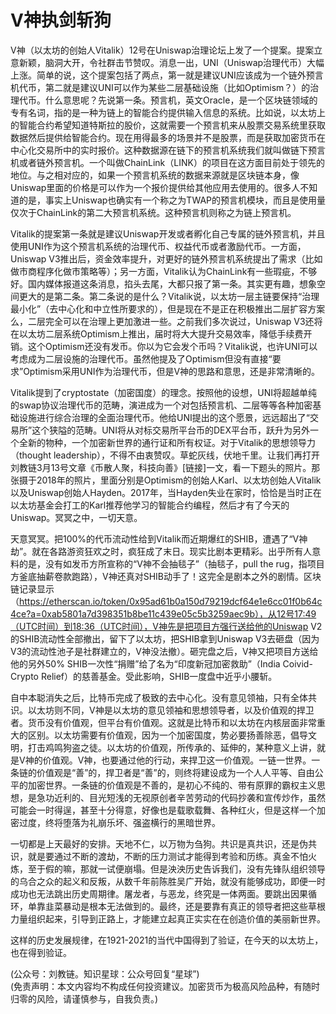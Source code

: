 # V神执剑斩狗

V神（以太坊的创始人Vitalik）12号在Uniswap治理论坛上发了一个提案。提案立意新颖，脑洞大开，令社群击节赞叹。消息一出，UNI（Uniswap治理代币）大幅上涨。简单的说，这个提案包括了两点，第一就是建议UNI应该成为一个链外预言机代币，第二就是建议UNI可以作为某些二层基础设施（比如Optimism？）的治理代币。什么意思呢？先说第一条。预言机，英文Oracle，是一个区块链领域的专有名词，指的是一种为链上的智能合约提供输入信息的系统。比如说，以太坊上的智能合约希望知道特斯拉的股价，这就需要一个预言机来从股票交易系统里获取数据然后提供给智能合约。现在用得最多的场景并不是股票，而是获取加密货币在中心化交易所中的实时报价。这种数据源在链下的预言机系统我们就叫做链下预言机或者链外预言机。一个叫做ChainLink（LINK）的项目在这方面目前处于领先的地位。与之相对应的，如果一个预言机系统的数据来源就是区块链本身，像Uniswap里面的价格是可以作为一个报价提供给其他应用去使用的。很多人不知道的是，事实上Uniswap也确实有一个称之为TWAP的预言机模块，而且是使用量仅次于ChainLink的第二大预言机系统。这种预言机则称之为链上预言机。

Vitalik的提案第一条就是建议Uniswap开发或者孵化自己专属的链外预言机，并且使用UNI作为这个预言机系统的治理代币、权益代币或者激励代币。一方面，Uniswap V3推出后，资金效率提升，对更好的链外预言机系统提出了需求（比如做市商程序化做市策略等）；另一方面，Vitalik认为ChainLink有一些瑕疵，不够好。国内媒体报道这条消息，掐头去尾，大都只报了第一条。其实更有趣，想象空间更大的是第二条。第二条说的是什么？Vitalik说，以太坊一层主链要保持“治理最小化”（去中心化和中立性所要求的），但是现在不是正在积极推出二层扩容方案么，二层完全可以在治理上更加激进一些。之前我们多次说过，Uniswap V3还将在以太坊二层系统Optimism上推出，届时将大大提升交易效率，降低手续费开销。这个Optimism还没有发币。你以为它会发个币吗？Vitalik说，也许UNI可以考虑成为二层设施的治理代币。虽然他提及了Optimism但没有直接“要求”Optimism采用UNI作为治理代币，但是V神的思路和意思，还是非常清晰的。

Vitalik提到了cryptostate（加密国度）的理念。按照他的设想，UNI将超越单纯的swap协议治理代币的范畴，演进成为一个对包括预言机、二层等等各种加密基础设施进行综合治理的全面治理代币。他给UNI提出的这个愿景，远远超出了“交易所”这个狭隘的范畴。UNI将从对标交易所平台币的DEX平台币，跃升为另外一个全新的物种，一个加密新世界的通行证和所有权证。对于Vitalik的思想领导力（thought leadership），不得不由衷赞叹。草蛇灰线，伏地千里。让我们再打开刘教链3月13号文章《币散人聚，科技向善》[链接]一文，看一下题头的照片。那张摄于2018年的照片，里面分别是Optimism的创始人Karl、以太坊创始人Vitalik以及Uniswap创始人Hayden。2017年，当Hayden失业在家时，恰恰是当时正在以太坊基金会打工的Karl推荐他学习的智能合约编程，然后才有了今天的Uniswap。冥冥之中，一切天意。

天意冥冥。把100%的代币流动性给到Vitalik而近期爆红的SHIB，遭遇了“V神劫”。就在各路游资狂欢之时，疯狂成了末日。现实比剧本更精彩。出乎所有人意料的是，没有如发币方所宣称的“V神不会抽毯子”（抽毯子，pull the rug，指项目方釜底抽薪卷款跑路），V神还真对SHIB动手了！这完全是剧本之外的剧情。区块链记录显示（https://etherscan.io/token/0x95ad61b0a150d79219dcf64e1e6cc01f0b64c4ce?a=0xab5801a7d398351b8be11c439e05c5b3259aec9b），从12号17:49（UTC时间）到18:36（UTC时间），V神先是把项目方强行送给他的Uniswap V2的SHIB流动性全部撤出，留下了以太坊，把SHIB拿到Uniswap V3去砸盘（因为V3的流动性池子是社群建立的，V神没法撤）。砸完盘之后，V神又把项目方送给他的另外50% SHIB一次性“捐赠”给了名为“印度新冠加密救助”（India Coivid-Crypto Relief）的慈善基金。受此影响，SHIB一度盘中近乎小腰斩。

自中本聪消失之后，比特币完成了极致的去中心化。没有意见领袖，只有全体共识。以太坊则不同，V神是以太坊的意见领袖和思想领导者，以及价值观的捍卫者。货币没有价值观，但平台有价值观。这就是比特币和以太坊在内核层面非常重大的区别。以太坊需要有价值观，因为一个加密国度，势必要扬善除恶，倡导文明，打击鸡鸣狗盗之徒。以太坊的价值观，所传承的、延伸的，某种意义上讲，就是V神的价值观。V神，也要通过他的行动，来捍卫这一价值观。一链一世界。一条链的价值观是“善”的，捍卫者是“善”的，则终将建设成为一个人人平等、自由公平的加密世界。一条链的价值观是不善的，是初心不纯的、带有原罪的霸权主义思想，是急功近利的、目光短浅的无视原创者辛苦劳动的代码抄袭和宣传炒作，虽然可能会一时得逞，甚至十分得意，好像也是载歌载舞、各种红火，但是这样一个加密过度，终将堕落为礼崩乐坏、强盗横行的黑暗世界。

一切都是上天最好的安排。天地不仁，以万物为刍狗。共识是真共识，还是伪共识，就是要通过不断的渡劫，不断的压力测试才能得到考验和历练。真金不怕火炼，至于假的嘛，那就一试便崩塌。但是泱泱历史告诉我们，没有先锋队组织领导的乌合之众的起义和反叛，从数千年前陈胜吴广开始，就没有能够成功，即便一时成功也无法跳出历史周期律。屠龙者，与恶龙，终究是一体两面。要跳出因果循环，单靠韭菜暴动是根本无法做到的。最终，还是要靠有真正的领导者把这些草根力量组织起来，引导到正路上，才能建立起真正实实在在创造价值的美丽新世界。

这样的历史发展规律，在1921-2021的当代中国得到了验证，在今天的以太坊上，也在得到验证。

(公众号：刘教链。知识星球：公众号回复“星球”) \
(免责声明：本文内容均不构成任何投资建议。加密货币为极高风险品种，有随时归零的风险，请谨慎参与，自我负责。)
